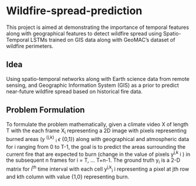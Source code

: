 # Wildfire-spread-prediction
This project is aimed at demonstrating the importance of temporal features along with geographical features to detect wildfire spread using Spatio-Temporal LSTMs trained on GIS data along with GeoMAC’s dataset of wildfire perimeters. 

## Idea

Using spatio-temporal networks along with Earth science data from remote sensing, and Geographic Information System (GIS) as a prior to predict
near-future wildfire spread based on historical fire data.

## Problem Formulation
To formulate the problem mathematically, given a climate video X of length T with the each frame X<sub>i</sub> representing a 2D image with pixels representing burned areas 
(y <sup>(j,k)</sup> <sub>i</sub> $\epsilon$ {0,1}) along with geographical and atmospheric data for i ranging from 0 to T-1, the goal is to predict the areas surrounding the current fire that are expected
to burn (change in the value of pixels y<sup>j,k</sup> i ) in the subsequent n frames for i = T, ... T+n-1.
The ground truth y<sub>i</sub> is a 2-D matrix for i<sup>th</sup> time interval with each cell y<sup>j,k</sup><sub>i</sub> i representing a pixel at
jth row and kth column with value {1,0} representing burn.
